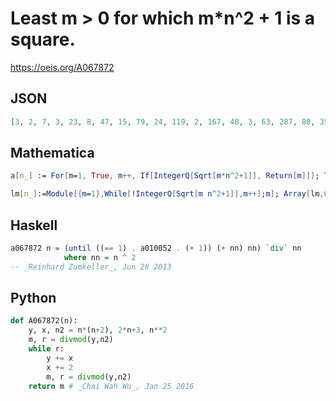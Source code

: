 # Least m \> 0 for which m\*n^2 \+ 1 is a square\.
https://oeis.org/A067872
## JSON
```JSON
[3, 2, 7, 3, 23, 8, 47, 15, 79, 24, 119, 2, 167, 48, 3, 63, 287, 80, 359, 6, 88, 120, 527, 28, 623, 168, 727, 12, 839, 44, 959, 255, 216, 288, 8, 20, 1367, 360, 19, 77, 1679, 22, 1847, 30, 208, 528, 2207, 7, 2399, 624, 128, 42, 2807, 728, 696, 3, 160, 840, 3479, 11]
```
## Mathematica
```Mathematica
a[n_] := For[m=1, True, m++, If[IntegerQ[Sqrt[m*n^2+1]], Return[m]]]; Table[a[n], {n, 100}]
```
```Mathematica
lm[n_]:=Module[{m=1},While[!IntegerQ[Sqrt[m n^2+1]],m++];m]; Array[lm,60] (* _Harvey P. Dale_, Feb 24 2013 *)
```
## Haskell
```Haskell
a067872 n = (until ((== 1) . a010052 . (+ 1)) (+ nn) nn) `div` nn
            where nn = n ^ 2
-- _Reinhard Zumkeller_, Jun 28 2013
```
## Python
```Python
def A067872(n):
    y, x, n2 = n*(n+2), 2*n+3, n**2
    m, r = divmod(y,n2)
    while r:
        y += x
        x += 2
        m, r = divmod(y,n2)
    return m # _Chai Wah Wu_, Jan 25 2016
```
